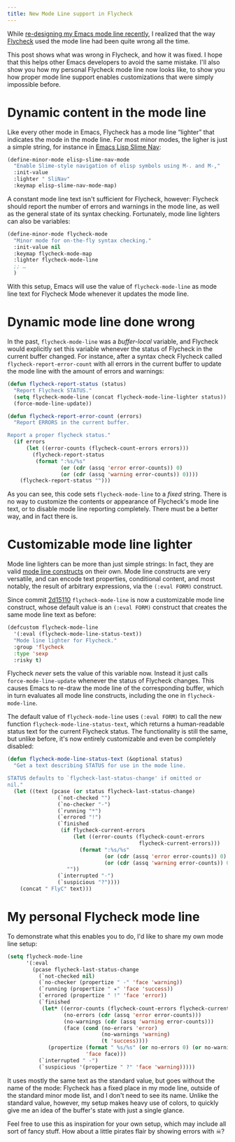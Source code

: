 ```yaml
---
title: New Mode Line support in Flycheck
---
```


While [re-designing my Emacs mode line recently][mode-line], I realized that the
way [Flycheck][] used the mode line had been quite wrong all the time.

This post shows what was wrong in Flycheck, and how it was fixed.  I hope that
this helps other Emacs developers to avoid the same mistake.  I'll also show you
how my personal Flycheck mode line now looks like, to show you how proper mode
line support enables customizations that were simply impossible before.

<!--more-->

[mode-line]: internal:posts/make-your-emacs-mode-line-more-useful.md
[flycheck]: http://flycheck.readthedocs.org

Dynamic content in the mode line
================================

Like every other mode in Emacs, Flycheck has a mode line “lighter” that
indicates the mode in the mode line.  For most minor modes, the ligher is just a
simple string, for instance in [Emacs Lisp Slime Nav][]:

```commonlisp
(define-minor-mode elisp-slime-nav-mode
  "Enable Slime-style navigation of elisp symbols using M-. and M-,"
  :init-value
  :lighter " SliNav"
  :keymap elisp-slime-nav-mode-map)
```

A constant mode line text isn't sufficient for Flycheck, however: Flycheck
should report the number of errors and warnings in the mode line, as well as the
general state of its syntax checking.  Fortunately, mode line lighters can also
be variables:

```commonlisp
(define-minor-mode flycheck-mode
  "Minor mode for on-the-fly syntax checking."
  :init-value nil
  :keymap flycheck-mode-map
  :lighter flycheck-mode-line
  ;; …
  )
```

With this setup, Emacs will use the value of `flycheck-mode-line` as mode line
text for Flycheck Mode whenever it updates the mode line.

[Emacs Lisp Slime Nav]: https://github.com/purcell/elisp-slime-nav

Dynamic mode line done wrong
============================

In the past, `flycheck-mode-line` was a *buffer-local* variable, and Flycheck
would explicitly set this variable whenever the status of Flycheck in the
current buffer changed.  For instance, after a syntax check Flycheck called
`flycheck-report-error-count` with all errors in the current buffer to update
the mode line with the amount of errors and warnings:

```commonlisp
(defun flycheck-report-status (status)
  "Report Flycheck STATUS."
  (setq flycheck-mode-line (concat flycheck-mode-line-lighter status))
  (force-mode-line-update))

(defun flycheck-report-error-count (errors)
  "Report ERRORS in the current buffer.

Report a proper flycheck status."
  (if errors
      (let ((error-counts (flycheck-count-errors errors)))
        (flycheck-report-status
         (format ":%s/%s"
                 (or (cdr (assq 'error error-counts)) 0)
                 (or (cdr (assq 'warning error-counts)) 0))))
    (flycheck-report-status "")))
```

As you can see, this code sets `flycheck-mode-line` to a *fixed* string.  There
is no way to customize the contents or appearance of Flycheck's mode line text,
or to disable mode line reporting completely.  There must be a better way, and
in fact there is.

Customizable mode line lighter
==============================

Mode line lighters can be more than just simple strings: In fact, they are valid
[mode line constructs][] on their own.  Mode line constructs are very versatile,
and can encode text properties, conditional content, and most notably, the
result of arbitrary expressions, via the `(:eval FORM)` construct.

Since commit [2d15110][] `flycheck-mode-line` is now a customizable mode line
construct, whose default value is an `(:eval FORM)` construct that creates the
same mode line text as before:

```commonlisp
(defcustom flycheck-mode-line
  '(:eval (flycheck-mode-line-status-text))
  "Mode line lighter for Flycheck."
  :group 'flycheck
  :type 'sexp
  :risky t)
```

Flycheck *never* sets the value of this variable now.  Instead it just calls
`force-mode-line-update` whenever the status of Flycheck changes.  This causes
Emacs to re-draw the mode line of the corresponding buffer, which in turn
evaluates all mode line constructs, including the one in `flycheck-mode-line`.

The default value of `flycheck-mode-line` uses `(:eval FORM)` to call the new
function `flycheck-mode-line-status-text`, which returns a human-readable status
text for the current Flycheck status.  The functionality is still the same, but
unlike before, it's now entirely customizable and even be completely disabled:

```commonlisp
(defun flycheck-mode-line-status-text (&optional status)
  "Get a text describing STATUS for use in the mode line.

STATUS defaults to `flycheck-last-status-change' if omitted or
nil."
  (let ((text (pcase (or status flycheck-last-status-change)
                (`not-checked "")
                (`no-checker "-")
                (`running "*")
                (`errored "!")
                (`finished
                 (if flycheck-current-errors
                     (let ((error-counts (flycheck-count-errors
                                          flycheck-current-errors)))
                       (format ":%s/%s"
                               (or (cdr (assq 'error error-counts)) 0)
                               (or (cdr (assq 'warning error-counts)) 0)))
                   ""))
                (`interrupted "-")
                (`suspicious "?"))))
    (concat " FlyC" text)))
```

[2d15110]: https://github.com/flycheck/flycheck/commit/2d1511012d7acbfc078decac0b08d7733bf954ae
[mode line constructs]: http://www.gnu.org/software/emacs/manual/html_node/elisp/Mode-Line-Data.html

My personal Flycheck mode line
==============================

To demonstrate what this enables you to do, I'd like to share my own mode line
setup:

```commonlisp
(setq flycheck-mode-line
      '(:eval
        (pcase flycheck-last-status-change
          (`not-checked nil)
          (`no-checker (propertize " -" 'face 'warning))
          (`running (propertize " ✷" 'face 'success))
          (`errored (propertize " !" 'face 'error))
          (`finished
           (let* ((error-counts (flycheck-count-errors flycheck-current-errors))
                  (no-errors (cdr (assq 'error error-counts)))
                  (no-warnings (cdr (assq 'warning error-counts)))
                  (face (cond (no-errors 'error)
                              (no-warnings 'warning)
                              (t 'success))))
             (propertize (format " %s/%s" (or no-errors 0) (or no-warnings 0))
                         'face face)))
          (`interrupted " -")
          (`suspicious '(propertize " ?" 'face 'warning)))))
```

It uses mostly the same text as the standard value, but goes without the name of
the mode: Flycheck has a fixed place in my mode line, outside of the standard
minor mode list, and I don't need to see its name.  Unlike the standard value,
however, my setup makes heavy use of colors, to quickly give me an idea of the
buffer's state with just a single glance.

Feel free to use this as inspiration for your own setup, which may include all
sort of fancy stuff.  How about a little pirates flair by showing errors with ☠?
